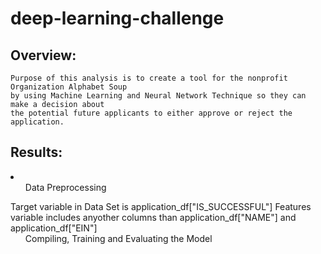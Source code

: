 # deep-learning-challenge
## Overview:
    Purpose of this analysis is to create a tool for the nonprofit Organization Alphabet Soup
    by using Machine Learning and Neural Network Technique so they can make a decision about
    the potential future applicants to either approve or reject the application.
## Results:
<li>
  <ul>Data Preprocessing</ul>
      Target variable in Data Set is application_df["IS_SUCCESSFUL"]
      Features variable includes anyother columns than application_df["NAME"] and application_df["EIN"]
  <ul>Compiling, Training and Evaluating the Model</ul>
      
</li>
